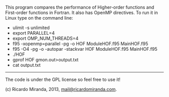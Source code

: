 This program compares the performance of Higher-order functions and First-order functions in Fortran. It also has OpenMP directives. To run it in Linux type on the command line:
 - ulimit -s unlimited
 - export PARALLEL=4
 - export OMP_NUM_THREADS=4
 - f95 -xopenmp=parallel -pg -o                     HOF ModuleHOF.f95 MainHOF.f95
 - f95 -O4               -pg -o -autopar -stackvar  HOF ModuleHOF.f95 MainHOF.f95
 - ./HOF
 - gprof HOF gmon.out>output.txt
 - cat output.txt 

---------

The code is under the GPL license so feel free to use it!

(c) Ricardo Miranda, 2013, mail@ricardomiranda.com.
